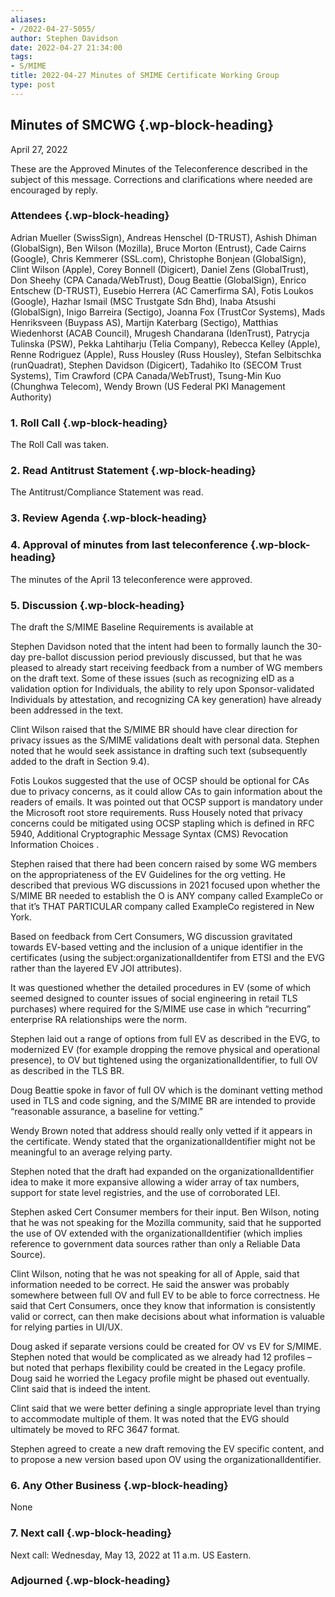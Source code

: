 ```yaml
---
aliases:
- /2022-04-27-5055/
author: Stephen Davidson
date: 2022-04-27 21:34:00
tags:
- S/MIME
title: 2022-04-27 Minutes of SMIME Certificate Working Group
type: post
---
```


## Minutes of SMCWG {.wp-block-heading}

April 27, 2022

These are the Approved Minutes of the Teleconference described in the subject of this message. Corrections and clarifications where needed are encouraged by reply.

### Attendees {.wp-block-heading}

Adrian Mueller (SwissSign), Andreas Henschel (D-TRUST), Ashish Dhiman (GlobalSign), Ben Wilson (Mozilla), Bruce Morton (Entrust), Cade Cairns (Google), Chris Kemmerer (SSL.com), Christophe Bonjean (GlobalSign), Clint Wilson (Apple), Corey Bonnell (Digicert), Daniel Zens (GlobalTrust), Don Sheehy (CPA Canada/WebTrust), Doug Beattie (GlobalSign), Enrico Entschew (D-TRUST), Eusebio Herrera (AC Camerfirma SA), Fotis Loukos (Google), Hazhar Ismail (MSC Trustgate Sdn Bhd), Inaba Atsushi (GlobalSign), Inigo Barreira (Sectigo), Joanna Fox (TrustCor Systems), Mads Henriksveen (Buypass AS), Martijn Katerbarg (Sectigo), Matthias Wiedenhorst (ACAB Council), Mrugesh Chandarana (IdenTrust), Patrycja Tulinska (PSW), Pekka Lahtiharju (Telia Company), Rebecca Kelley (Apple), Renne Rodriguez (Apple), Russ Housley (Russ Housley), Stefan Selbitschka (runQuadrat), Stephen Davidson (Digicert), Tadahiko Ito (SECOM Trust Systems), Tim Crawford (CPA Canada/WebTrust), Tsung-Min Kuo (Chunghwa Telecom), Wendy Brown (US Federal PKI Management Authority)

### 1. Roll Call {.wp-block-heading}

The Roll Call was taken.

### 2. Read Antitrust Statement {.wp-block-heading}

The Antitrust/Compliance Statement was read.

### 3. Review Agenda {.wp-block-heading}

### 4. Approval of minutes from last teleconference {.wp-block-heading}

The minutes of the April 13 teleconference were approved.

### 5. Discussion {.wp-block-heading}

The draft the S/MIME Baseline Requirements is available at

Stephen Davidson noted that the intent had been to formally launch the 30-day pre-ballot discussion period previously discussed, but that he was pleased to already start receiving feedback from a number of WG members on the draft text. Some of these issues (such as recognizing eID as a validation option for Individuals, the ability to rely upon Sponsor-validated Individuals by attestation, and recognizing CA key generation) have already been addressed in the text.

Clint Wilson raised that the S/MIME BR should have clear direction for privacy issues as the S/MIME validations dealt with personal data. Stephen noted that he would seek assistance in drafting such text (subsequently added to the draft in Section 9.4).

Fotis Loukos suggested that the use of OCSP should be optional for CAs due to privacy concerns, as it could allow CAs to gain information about the readers of emails. It was pointed out that OCSP support is mandatory under the Microsoft root store requirements. Russ Housely noted that privacy concerns could be mitigated using OCSP stapling which is defined in RFC 5940, Additional Cryptographic Message Syntax (CMS) Revocation Information Choices .

Stephen raised that there had been concern raised by some WG members on the appropriateness of the EV Guidelines for the org vetting. He described that previous WG discussions in 2021 focused upon whether the S/MIME BR needed to establish the O is ANY company called ExampleCo or that it’s THAT PARTICULAR company called ExampleCo registered in New York.

Based on feedback from Cert Consumers, WG discussion gravitated towards EV-based vetting and the inclusion of a unique identifier in the certificates (using the subject:organizationalIdentifer from ETSI and the EVG rather than the layered EV JOI attributes).

It was questioned whether the detailed procedures in EV (some of which seemed designed to counter issues of social engineering in retail TLS purchases) where required for the S/MIME use case in which “recurring” enterprise RA relationships were the norm.

Stephen laid out a range of options from full EV as described in the EVG, to modernized EV (for example dropping the remove physical and operational presence), to OV but tightened using the organizationalIdentifier, to full OV as described in the TLS BR.

Doug Beattie spoke in favor of full OV which is the dominant vetting method used in TLS and code signing, and the S/MIME BR are intended to provide “reasonable assurance, a baseline for vetting.”

Wendy Brown noted that address should really only vetted if it appears in the certificate. Wendy stated that the organizationalIdentifier might not be meaningful to an average relying party.

Stephen noted that the draft had expanded on the organizationalIdentifier idea to make it more expansive allowing a wider array of tax numbers, support for state level registries, and the use of corroborated LEI.

Stephen asked Cert Consumer members for their input. Ben Wilson, noting that he was not speaking for the Mozilla community, said that he supported the use of OV extended with the organizationalIdentifier (which implies reference to government data sources rather than only a Reliable Data Source).

Clint Wilson, noting that he was not speaking for all of Apple, said that information needed to be correct. He said the answer was probably somewhere between full OV and full EV to be able to force correctness. He said that Cert Consumers, once they know that information is consistently valid or correct, can then make decisions about what information is valuable for relying parties in UI/UX.

Doug asked if separate versions could be created for OV vs EV for S/MIME. Stephen noted that would be complicated as we already had 12 profiles – but noted that perhaps flexibility could be created in the Legacy profile. Doug said he worried the Legacy profile might be phased out eventually. Clint said that is indeed the intent.

Clint said that we were better defining a single appropriate level than trying to accommodate multiple of them. It was noted that the EVG should ultimately be moved to RFC 3647 format.

Stephen agreed to create a new draft removing the EV specific content, and to propose a new version based upon OV using the organizationalIdentifier.

### 6. Any Other Business {.wp-block-heading}

None

### 7. Next call {.wp-block-heading}

Next call: Wednesday, May 13, 2022 at 11 a.m. US Eastern.

### Adjourned {.wp-block-heading}